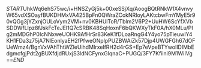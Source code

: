 $START$UhkWq6ehS75wc/i+HNSZyGj5k+00xeSSjXq/AoogBQtRNkW1X4vnvyW65vdXSOayfBUKDHMxVA425BpFn0QWraZCokNRIoyLAKtcbwFmYMyE5r90vQGg3jYZxnjOULoVym2VM+nv0KBHUlToR/Tblm2V6P2+UuHW6ScYfXVbSDDWfLIpz8fJskFcTeJEl1Q7cSRBK48SqHoxnF6bQKWXyTkF0A/hX0MLu/PIg2mMDGhP0IcNNxweUOHK9AfHrSr83KeK1fDLoaRngG4Y4yo75pTieuwIY4KH1FDa3z75jA7NlEonlyaEH2fPfweONplpPUZBWAiZk57Djp4UWGFGh67dOFUeWmz4/BgnVxVAhThtWZleUihdMIrxelfRH2d4rGS+Ep7eVpeBTYwoIlDIMbEdgmcfgjPdt2gBUXfdjdRUxjS3ldNCFynxGlqnaC+PUGQ/3FY7Kfiini9M1WiIVg==$END$